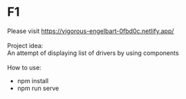 # F1
Please visit https://vigorous-engelbart-0fbd0c.netlify.app/
<br/>
<br/>
Project idea:
<br/>
An attempt of displaying list of drivers by using components 
<br/>
<br/>
How to use:
<br/>
<ul>
<li>npm install </li>
<li>npm run serve</li>
</ul>
